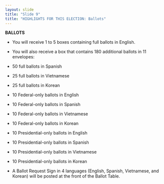 ```yaml
---
layout: slide
title: "Slide 9"
title: "HIGHLIGHTS FOR THIS ELECTION: Ballots"
---
```


**BALLOTS**

- You will receive 1 to 5 boxes containing full ballots in English.
- You will also receive a box that contains 180 additional ballots in
 11 envelopes:
- 50 full ballots in Spanish
- 25 full ballots in Vietnamese
- 25 full ballots in Korean
- 10 Federal-only ballots in English
- 10 Federal-only ballots in Spanish
- 10 Federal-only ballots in Vietnamese
- 10 Federal-only ballots in Korean
- 10 Presidential-only ballots in English
- 10 Presidential-only ballots in Spanish
- 10 Presidential-only ballots in Vietnamese
- 10 Presidential-only ballots in Korean

- A Ballot Request Sign in 4 languages (English, Spanish, Vietnamese, and Korean) will be posted at the front of the Ballot Table.
